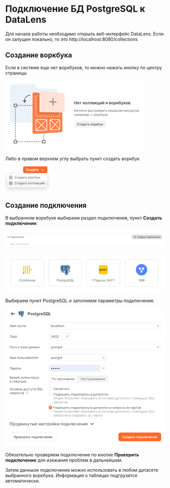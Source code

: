 # Подключение БД PostgreSQL к DataLens

Для начала работы необходимо открыть веб-интерфейс DataLens. Если он запущен локально, то это http://localhost:8080/collections

## Создание воркбука

Если в системе еще нет воркбуков, то можно нажать кнопку по центру страницы

![Новый воркбук](image/wb_new.png)

Либо в правом верхнем углу выбрать пункт создать воркбук

![Создать воркбук](image/wb_create.png)

## Создание подключения

В выбранном воркбуке выбираем раздел подключения, пункт **Создать подключение**:

![Создать подключение](image/conn_new.png)

![Тип подключения](image/conn_type.png)

Выбираем пункт PostgreSQL и заполняем параметры подключения.

![Параметры подключения](image/conn_params.png)

Обязательно проверяем подключение по кнопке **Проверить подключение** для изежания проблем в дальнейшем.

Затем данныое подключение можно использовать в любом датасете выбранного воркбука. Информация о таблицах подгрузится автоматически.